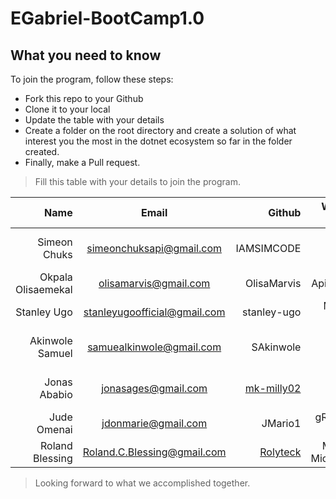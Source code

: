 # EGabriel-BootCamp1.0

## What you need to know
To join the program, follow these steps:
- Fork this repo to your Github
- Clone it to your local
- Update the table with your details
- Create a folder on the root directory and create a solution of what interest you the most in the dotnet ecosystem so far in the folder created.
- Finally, make a Pull request.


> Fill this table with your details to join the program.

| Name                 | Email                 | Github         | What concept would you like to learn   |
|---------------------:|:---------------------:|---------------:|---------------------------------------:|
| Simeon Chuks         |simeonchuksapi@gmail.com | IAMSIMCODE   | Micro Services, Api, Grpc, Dapr, SignalR, Azure |
| Okpala Olisaemekal   |olisamarvis@gmail.com  | OlisaMarvis    | Api, MVC, Signal R, jWT                |
| Stanley Ugo          |stanleyugoofficial@gmail.com   | stanley-ugo | Microservices, gRpc, Reddis etc   |
| Akinwole Samuel      | samuealkinwole@gmail.com| SAkinwole    | API, Microservices, Azure, Testing, Caching etc
| Jonas Ababio         |jonasages@gmail.com    | [mk-milly02](https://github.com/mk-milly02) | Microservices, ASP.NET, Design Patterns   |
| Jude Omenai          |jdonmarie@gmail.com  | JMario1  | gRpc, testing, caching, DDD |
| Roland Blessing      |Roland.C.Blessing@gmail.com|[Rolyteck](https://github.com/Rolyteck)|MVC, API Integration, Microservices,ASP.NET
> Looking forward to what we accomplished together.
